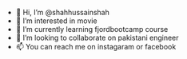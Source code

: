 - 👋 Hi, I’m @shahhussainshah
- 👀 I’m interested in movie
- 🌱 I’m currently learning fjordbootcamp course 
- 💞️ I’m looking to collaborate on pakistani engineer
- 📫 You can reach me on instagaram or facebook

<!---

--->

